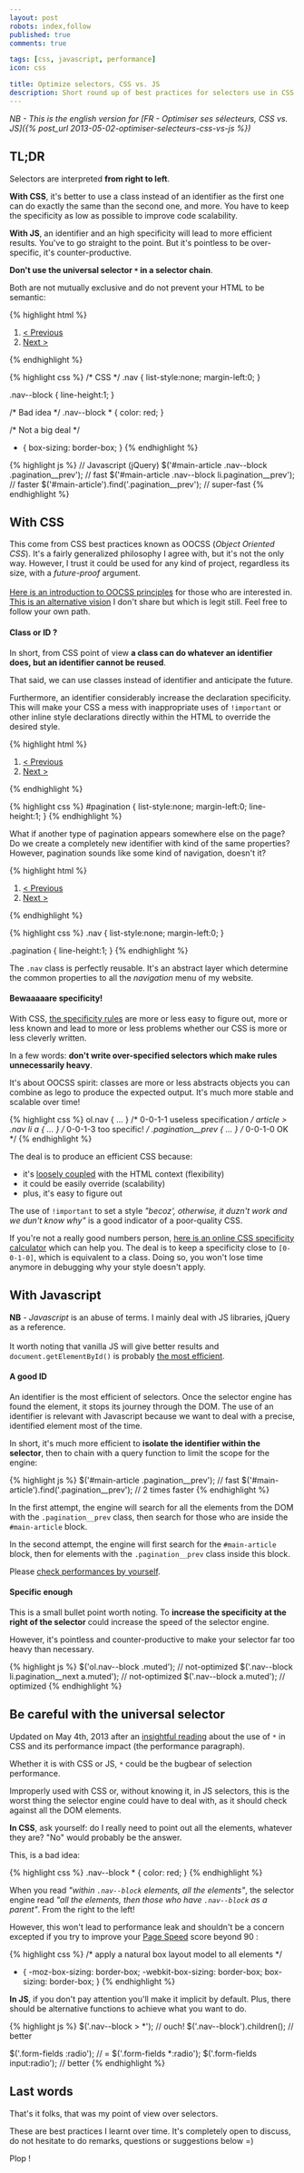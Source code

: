 ```yaml
---
layout: post
robots: index,follow
published: true
comments: true

tags: [css, javascript, performance]
icon: css

title: Optimize selectors, CSS vs. JS
description: Short round up of best practices for selectors use in CSS and Javascript. What is sauce for the goose is not necessarily sauce for the gander.
---
```


*NB - This is the english version for [FR - Optimiser ses sélecteurs, CSS vs. JS]({% post_url 2013-05-02-optimiser-selecteurs-css-vs-js %})*

## TL;DR

Selectors are interpreted **from right to left**.

**With CSS**, it's better to use a class instead of an identifier as the first one can do exactly the same than the second one, and more. You have to keep the specificity as low as possible to improve code scalability.

**With JS**, an identifier and an high specificity will lead to more efficient results. You've to go straight to the point. But it's pointless to be over-specific, it's counter-productive.

**Don't use the universal selector `*` in a selector chain**.

Both are not mutually exclusive and do not prevent your HTML to be semantic:

{% highlight html %}
<!-- HTML -->
<article id="main-article">
    <!-- ... -->
    <ol role="navigation" class="nav nav--block pagination">
        <li class="pagination__prev">
            <a href="/page1">&lt; Previous</a>
        </li>
        <li class="pagination__next">
            <a href="/page3">Next &gt;</a>
        </li>
    </ol>
</article>
{% endhighlight %}

{% highlight css %}
/* CSS */
.nav {
    list-style:none;
    margin-left:0;
}

.nav--block {
    line-height:1;
}

/* Bad idea */
.nav--block * {
    color: red;
}

/* Not a big deal */
* {
    box-sizing: border-box;
}
{% endhighlight %}

{% highlight js %}
// Javascript (jQuery)
$('#main-article .nav--block .pagination__prev');   // fast
$('#main-article .nav--block li.pagination__prev'); // faster
$('#main-article').find('.pagination__prev');       // super-fast
{% endhighlight %}

## With CSS

<p class="islet">
    This come from CSS best practices known as OOCSS (<em>Object Oriented CSS</em>). It's a fairly generalized philosophy I agree with, but it's not the only way. However, I trust it could be used for any kind of project, regardless its size, with a <em>future-proof</em> argument.<br><br>
    <a href="http://coding.smashingmagazine.com/2011/12/12/an-introduction-to-object-oriented-css-oocss/">Here is an introduction to OOCSS principles</a> for those who are interested in. <a href="http://coding.smashingmagazine.com/2012/06/19/classes-where-were-going-we-dont-need-classes/">This is an alternative vision</a> I don't share but which is legit still. Feel free to follow your own path.
</p>

#### Class or ID ?

In short, from CSS point of view **a class can do whatever an identifier does, but an identifier cannot be reused**.

That said, we can use classes instead of identifier and anticipate the future.

Furthermore, an identifier considerably increase the declaration specificity. This will make your CSS a mess with inappropriate uses of `!important` or other inline style declarations directly within the HTML to override the desired style.

{% highlight html %}
<!-- Not really future-proof -->
<ol id="pagination">
    <li>
        <a href="/page1">&lt; Previous</a>
    </li>
    <li>
        <a href="/page3">Next &gt;</a>
    </li>
</ol>
{% endhighlight %}

{% highlight css %}
#pagination {
    list-style:none;
    margin-left:0;
    line-height:1;
}
{% endhighlight %}

What if another type of pagination appears somewhere else on the page? Do we create a completely new identifier with kind of the same properties? However, pagination sounds like some kind of navigation, doesn't it?

{% highlight html %}
<!-- Future-proof -->
<ol class="nav pagination">
    <li>
        <a href="/page1">&lt; Previous</a>
    </li>
    <li>
        <a href="/page3">Next &gt;</a>
    </li>
</ol>
{% endhighlight %}

{% highlight css %}
.nav {
    list-style:none;
    margin-left:0;
}

.pagination {
    line-height:1;
}
{% endhighlight %}

The `.nav` class is perfectly reusable. It's an abstract layer which determine the common properties to all the *navigation* menu of my website.

#### Bewaaaaare specificity!

With CSS, [the specificity rules](http://coding.smashingmagazine.com/2007/07/27/css-specificity-things-you-should-know/) are more or less easy to figure out, more or less known and lead to more or less problems whether our CSS is more or less cleverly written.

In a few words: **don't write over-specified selectors which make rules unnecessarily heavy**.

It's about OOCSS spirit: classes are more or less abstracts objects you can combine as lego to produce the expected output. It's much more stable and scalable over time!

{% highlight css %}
ol.nav { ... }              /* 0-0-1-1 useless specification */
article > .nav li a { ... } /* 0-0-1-3 too specific! */
.pagination__prev { ... }   /* 0-0-1-0 OK */
{% endhighlight %}

The deal is to produce an efficient CSS because:
- it's [loosely coupled](http://en.wikipedia.org/wiki/Loose_coupling) with the HTML context (flexibility)
- it could be easily override (scalability)
- plus, it's easy to figure out

The use of `!important` to set a style *"becoz', otherwise, it duzn't work and we dun't know why"* is a good indicator of a poor-quality CSS.

If you're not a really good numbers person, [here is an online CSS specificity calculator](http://css-specificity.webapp-prototypes.appspot.com/) which can help you. The deal is to keep a specificity close to `[0-0-1-0]`, which is equivalent to a class. Doing so, you won't lose time anymore in debugging why your style doesn't apply.

## With Javascript

<p class="islet">
    <strong>NB</strong> - <em>Javascript</em> is an abuse of terms. I mainly deal with JS libraries, jQuery as a reference.<br><br>
    It worth noting that vanilla JS will give better results and <code>document.getElementById()</code> is probably <a href="http://jsperf.com/id-selector-comparison/3">the most efficient</a>.
</p>

#### A good ID

An identifier is the most efficient of selectors. Once the selector engine has found the element, it stops its journey through the DOM. The use of an identifier is relevant with Javascript because we want to deal with a precise, identified element most of the time.

In short, it's much more efficient to **isolate the identifier within the selector**, then to chain with a query function to limit the scope for the engine:

{% highlight js %}
$('#main-article .pagination__prev');         // fast
$('#main-article').find('.pagination__prev'); // 2 times faster
{% endhighlight %}

In the first attempt, the engine will search for all the elements from the DOM with the `.pagination__prev` class, then search for those who are inside the `#main-article` block.

In the second attempt, the engine will first search for the `#main-article` block, then for elements with the `.pagination__prev` class inside this block.

Please [check performances by yourself](http://jsperf.com/optimized-js-selectors).

#### Specific enough

This is a small bullet point worth noting. To **increase the specificity at the right of the selector** could increase the speed of the selector engine.

However, it's pointless and counter-productive to make your selector far too heavy than necessary.

{% highlight js %}
$('ol.nav--block .muted');                    // not-optimized
$('.nav--block li.pagination__next a.muted'); // not-optimized
$('.nav--block a.muted');                     // optimized
{% endhighlight %}

## Be careful with the universal selector

<p class="islet">
    Updated on May 4th, 2013 after an <a href="http://paulirish.com/2012/box-sizing-border-box-ftw/">insightful reading</a> about the use of <code>*</code> in CSS and its performance impact (the performance paragraph).
</p>

Whether it is with CSS or JS, `*` could be the bugbear of selection performance.

Improperly used with CSS or, without knowing it, in JS selectors, this is the worst thing the selector engine could have to deal with, as it should check against all the DOM elements.

**In CSS**, ask yourself: do I really need to point out all the elements, whatever they are? "No" would probably be the answer.

This, is a bad idea:

{% highlight css %}
.nav--block * {
    color: red;
}
{% endhighlight %}

When you read *"within `.nav--block` elements, all the elements"*, the selector engine read *"all the elements, then those who have `.nav--block` as a parent"*. From the right to the left!

However, this won't lead to performance leak and shouldn't be a concern excepted if you try to improve your [Page Speed](https://developers.google.com/speed/pagespeed) score beyond 90 :

{% highlight css %}
/* apply a natural box layout model to all elements */
* {
    -moz-box-sizing: border-box;
    -webkit-box-sizing: border-box;
    box-sizing: border-box;
}
{% endhighlight %}

**In JS**, if you don't pay attention you'll make it implicit by default. Plus, there should be alternative functions to achieve what you want to do.

{% highlight js %}
$('.nav--block > *');         // ouch!
$('.nav--block').children();  // better

$('.form-fields :radio');      // = $('.form-fields *:radio');
$('.form-fields input:radio'); // better
{% endhighlight %}

## Last words

That's it folks, that was my point of view over selectors.

These are best practices I learnt over time. It's completely open to discuss, do not hesitate to do remarks, questions or suggestions below =)

Plop !